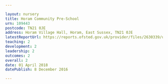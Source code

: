 ```yaml
---

layout: nursery
title: Horam Community Pre-School
urn: 109443
postcode: TN21 0JE
address: Horam Village Hall, Horam, East Sussex, TN21 0JE
latestReportUrl: https://reports.ofsted.gov.uk/provider/files/2630339/urn/109443.pdf
teaching: 2
development: 2
leadership: 2
outcomes: 2
overall: 2
date: 01 April 2018 
datePublish: 8 December 2016

---
```


